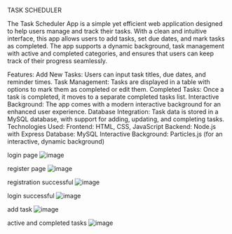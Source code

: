 TASK SCHEDULER

The Task Scheduler App is a simple yet efficient web application designed to help users manage and track their tasks. With a clean and intuitive interface, this app allows users to add tasks, set due dates, and mark tasks as completed. The app supports a dynamic background, task management with active and completed categories, and ensures that users can keep track of their progress seamlessly.

Features:
Add New Tasks: Users can input task titles, due dates, and reminder times.
Task Management: Tasks are displayed in a table with options to mark them as completed or edit them.
Completed Tasks: Once a task is completed, it moves to a separate completed tasks list.
Interactive Background: The app comes with a modern interactive background for an enhanced user experience.
Database Integration: Task data is stored in a MySQL database, with support for adding, updating, and completing tasks.
Technologies Used:
Frontend: HTML, CSS, JavaScript
Backend: Node.js with Express
Database: MySQL
Interactive Background: Particles.js (for an interactive, dynamic background)

login page
![image](https://github.com/user-attachments/assets/74b99259-b865-44ec-ac0d-db30d408d1cd)

register page
![image](https://github.com/user-attachments/assets/d7424b3c-ae59-4ea9-a008-f2f33441aa99)

registration successful
![image](https://github.com/user-attachments/assets/431f1940-2578-46b9-a244-1743556cdfdb)

login successful
![image](https://github.com/user-attachments/assets/0e8c2d44-91cb-49ba-ba40-750f8c8ae79e)

add task
![image](https://github.com/user-attachments/assets/14ee1aa1-de2f-490e-bf4d-b404dee58828)

active and completed tasks
![image](https://github.com/user-attachments/assets/d6c47f2c-8c84-41c3-b41f-082a9cfd3e81)
